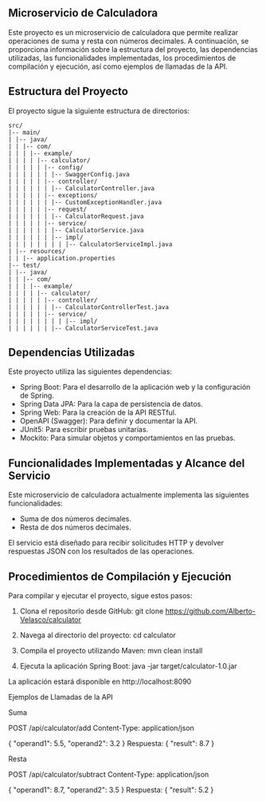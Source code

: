 ## Microservicio de Calculadora

Este proyecto es un microservicio de calculadora que permite realizar operaciones de suma y resta con números decimales. A continuación, se proporciona información sobre la estructura del proyecto, las dependencias utilizadas, las funcionalidades implementadas, los procedimientos de compilación y ejecución, así como ejemplos de llamadas de la API.

## Estructura del Proyecto

El proyecto sigue la siguiente estructura de directorios:

```
src/
|-- main/
| |-- java/
| | |-- com/
| | | |-- example/
| | | | |-- calculator/
| | | | | |-- config/
| | | | | | |-- SwaggerConfig.java
| | | | | |-- controller/
| | | | | | |-- CalculatorController.java
| | | | | |-- exceptions/
| | | | | | |-- CustomExceptionHandler.java
| | | | | |-- request/
| | | | | | |-- CalculatorRequest.java
| | | | | |-- service/
| | | | | | |-- CalculatorService.java
| | | | | | |-- impl/
| | | | | | | | |-- CalculatorServiceImpl.java
| |-- resources/
| | |-- application.properties
|-- test/
| |-- java/
| | |-- com/
| | | |-- example/
| | | | |-- calculator/
| | | | | |-- controller/
| | | | | | |-- CalculatorControllerTest.java
| | | | | |-- service/
| | | | | | | | |-- impl/
| | | | | | |-- CalculatorServiceTest.java
```


## Dependencias Utilizadas

Este proyecto utiliza las siguientes dependencias:

- Spring Boot: Para el desarrollo de la aplicación web y la configuración de Spring.
- Spring Data JPA: Para la capa de persistencia de datos.
- Spring Web: Para la creación de la API RESTful.
- OpenAPI (Swagger): Para definir y documentar la API.
- JUnit5: Para escribir pruebas unitarias.
- Mockito: Para simular objetos y comportamientos en las pruebas.

## Funcionalidades Implementadas y Alcance del Servicio

Este microservicio de calculadora actualmente implementa las siguientes funcionalidades:

- Suma de dos números decimales.
- Resta de dos números decimales.

El servicio está diseñado para recibir solicitudes HTTP y devolver respuestas JSON con los resultados de las operaciones.

## Procedimientos de Compilación y Ejecución

Para compilar y ejecutar el proyecto, sigue estos pasos:

1. Clona el repositorio desde GitHub:
   git clone https://github.com/Alberto-Velasco/calculator

2. Navega al directorio del proyecto:
      cd calculator
3. Compila el proyecto utilizando Maven:
     mvn clean install
4. Ejecuta la aplicación Spring Boot:
     java -jar target/calculator-1.0.jar
   
La aplicación estará disponible en http://localhost:8090

Ejemplos de Llamadas de la API

Suma

POST /api/calculator/add
Content-Type: application/json

{
    "operand1": 5.5,
    "operand2": 3.2
}
Respuesta:
{
    "result": 8.7
}

Resta

POST /api/calculator/subtract
Content-Type: application/json

{
    "operand1": 8.7,
    "operand2": 3.5
}
Respuesta:
{
    "result": 5.2
}
